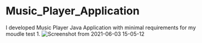 # Music_Player_Application
I developed Music Player Java Application with minimal requirements for my moudle test 1.
![Screenshot from 2021-06-03 15-05-12](https://user-images.githubusercontent.com/84618520/120628938-e3b4c680-c482-11eb-8ad7-86fb9d6c0b92.png)
